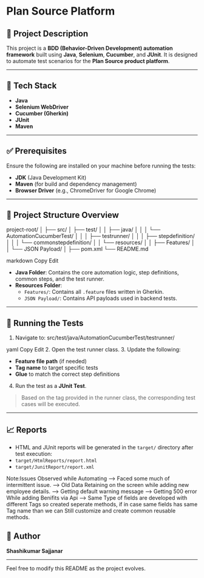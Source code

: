# Plan Source Platform

## 📘 Project Description

This project is a **BDD (Behavior-Driven Development) automation framework** built using **Java**, **Selenium**, **Cucumber**, and **JUnit**. It is designed to automate test scenarios for the **Plan Source product platform**.

---

## 🧰 Tech Stack

- **Java**
- **Selenium WebDriver**
- **Cucumber (Gherkin)**
- **JUnit**
- **Maven**

---

## ✅ Prerequisites

Ensure the following are installed on your machine before running the tests:

- **JDK** (Java Development Kit)
- **Maven** (for build and dependency management)
- **Browser Driver** (e.g., ChromeDriver for Google Chrome)

---

## 📂 Project Structure Overview

project-root/
│
├── src/
│ ├── test/
│ │ ├── java/
│ │ │ └── AutomationCucumberTest/
│ │ │ ├── testrunner/
│ │ │ ├── stepdefinition/
│ │ │ └── commonstepdefinition/
│ │ └── resources/
│ │ ├── Features/
│ │ └── JSON Payload/
│
├── pom.xml
└── README.md

markdown
Copy
Edit

- **Java Folder**: Contains the core automation logic, step definitions, common steps, and the test runner.
- **Resources Folder**:
  - `Features/`: Contains all `.feature` files written in Gherkin.
  - `JSON Payload/`: Contains API payloads used in backend tests.

---

## 🚀 Running the Tests

1. Navigate to:
src/test/java/AutomationCucumberTest/testrunner/

yaml
Copy
Edit
2. Open the test runner class.
3. Update the following:
- **Feature file path** (if needed)
- **Tag name** to target specific tests
- **Glue** to match the correct step definitions
4. Run the test as a **JUnit Test**.

> Based on the tag provided in the runner class, the corresponding test cases will be executed.

---

## 📈 Reports

- HTML and JUnit reports will be generated in the `target/` directory after test execution:
- `target/HtmlReports/report.html`
- `target/JunitReport/report.xml`

Note:Issues Observed while Automating
--> Faced some much of intermittent issue.
--> Old Data Retaining on the screen while adding new employee details.
--> Getting default warning message
--> Getting 500 error While adding Benifits via Api
--> Same Type of fields are developed with different Tags so created seperate methods, if in case same fields has same Tag name than we can Still customize and create common reusable methods.

## 👤 Author

**Shashikumar Sajjanar**

---

Feel free to modify this README as the project evolves.
